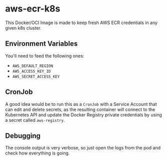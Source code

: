# aws-ecr-k8s

This Docker/OCI Image is made to keep fresh AWS ECR credentials in any given k8s cluster.

## Environment Variables
You'll need to feed the following ones:
- `AWS_DEFAULT_REGION`
- `AWS_ACCESS_KEY_ID`
- `AWS_SECRET_ACCESS_KEY`

## CronJob
A good idea would be to run this as a `CronJob` with a Service Account that can edit and delete secrets, as the resulting container will connect to the Kubernetes API and update the Docker Registry private credentials by using a secret called `aws-registry`.

## Debugging
The console output is very verbose, so just open the logs from the pod and check how everything is going.

